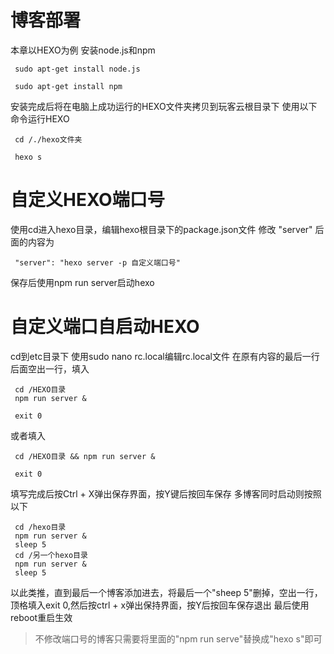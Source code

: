 # 博客部署

本章以HEXO为例
安装node.js和npm

     sudo apt-get install node.js
   
     sudo apt-get install npm
   
安装完成后将在电脑上成功运行的HEXO文件夹拷贝到玩客云根目录下
使用以下命令运行HEXO

     cd /./hexo文件夹
   
     hexo s

# 自定义HEXO端口号

使用cd进入hexo目录，编辑hexo根目录下的package.json文件
修改 "server" 后面的内容为

     "server": "hexo server -p 自定义端口号"
保存后使用npm run server启动hexo
# 自定义端口自启动HEXO

cd到etc目录下
使用sudo nano rc.local编辑rc.local文件
在原有内容的最后一行后面空出一行，填入

     cd /HEXO目录
     npm run server &   

     exit 0
或者填入
    
     cd /HEXO目录 && npm run server &
     
     exit 0

填写完成后按Ctrl + X弹出保存界面，按Y键后按回车保存
多博客同时启动则按照以下
     
     cd /hexo目录
     npm run server &
     sleep 5
     cd /另一个hexo目录
     npm run server &
     sleep 5

以此类推，直到最后一个博客添加进去，将最后一个"sheep 5"删掉，空出一行，顶格填入exit 0,然后按ctrl + x弹出保持界面，按Y后按回车保存退出
最后使用reboot重启生效

>不修改端口号的博客只需要将里面的"npm run serve"替换成"hexo s"即可



